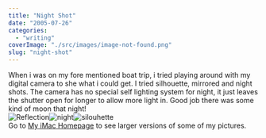 ```yaml
---
title: "Night Shot"
date: "2005-07-26"
categories: 
  - "writing"
coverImage: "./src/images/image-not-found.png"
slug: "night-shot"
---
```


When i was on my fore mentioned boat trip, i tried playing around with my digital camera to she what i could get. I tried silhouette, mirrored and night shots. The camera has no special self lighting system for night, it just leaves the shutter open for longer to allow more light in. Good job there was some kind of moon that night!  
![Reflection](/images/glasses.jpg-thumb_140_105.jpg)![night](/images/night.jpg-thumb_140_105.jpg)![silouhette](/images/rutdark.jpg-thumb_140_105.jpg)  
Go to [My iMac Homepage](http://homepage.mac.com/seanchamberlin/Menu4.html) to see larger versions of some of my pictures.
